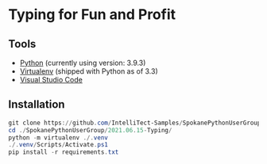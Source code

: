 # Typing for Fun and Profit

## Tools
- [Python](https://www.python.org/) (currently using version: 3.9.3)
- [Virtualenv](https://virtualenv.pypa.io/en/latest/) (shipped with Python as of 3.3)
- [Visual Studio Code](https://code.visualstudio.com/)

## Installation
```powershell
git clone https://github.com/IntelliTect-Samples/SpokanePythonUserGroup.git
cd ./SpokanePythonUserGroup/2021.06.15-Typing/
python -m virtualenv ./.venv
./.venv/Scripts/Activate.ps1
pip install -r requirements.txt
```


